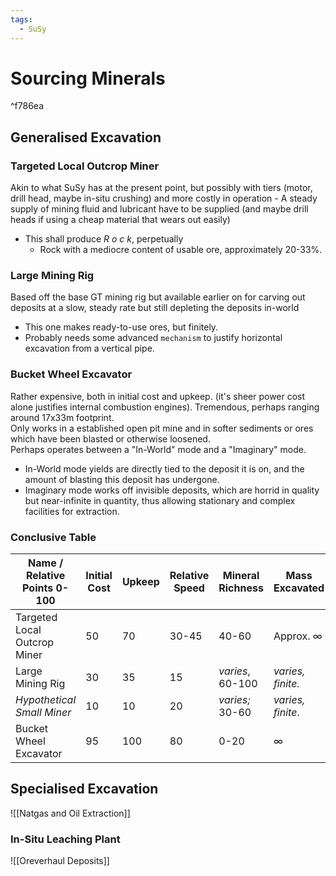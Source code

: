```yaml
---
tags:
  - SuSy
---
```

# Sourcing Minerals

^f786ea

## Generalised Excavation
### Targeted Local Outcrop Miner
Akin to what SuSy has at the present point, but possibly with tiers (motor, drill head, maybe in-situ crushing) and more costly in operation
	- A steady supply of mining fluid and lubricant have to be supplied (and maybe drill heads if using a cheap material that wears out easily)
- This shall produce *R o c k*, perpetually 
	- Rock with a mediocre content of usable ore, approximately 20-33%. 
### Large Mining Rig
Based off the base GT mining rig but available earlier on for carving out deposits at a slow, steady rate but still depleting the deposits in-world
- This one makes ready-to-use ores, but finitely. 
- Probably needs some advanced `mechanism` to justify horizontal excavation from a vertical pipe. 
### Bucket Wheel Excavator
Rather expensive, both in initial cost and upkeep. 
	(it's sheer power cost alone justifies internal combustion engines). 
	Tremendous, perhaps ranging around 17x33m footprint.  
Only works in a established open pit mine and in softer sediments or ores which have been blasted or otherwise loosened.  
Perhaps operates between a "In-World" mode and a "Imaginary" mode.
- In-World mode yields are directly tied to the deposit it is on, and the amount of blasting this deposit has undergone.
- Imaginary mode works off invisible deposits, which are horrid in quality but near-infinite in quantity, thus allowing stationary and complex facilities for extraction.
### Conclusive Table

| Name / Relative Points 0-100 | Initial Cost | Upkeep | Relative Speed | Mineral Richness | Mass Excavated    |
| ---------------------------- | ------------ | ------ | -------------- | ---------------- | ----------------- |
| Targeted Local Outcrop Miner | 50           | 70     | 30-45          | 40-60            | Approx. ∞         |
| Large Mining Rig             | 30           | 35     | 15             | *varies*, 60-100 | *varies, finite.* |
| *Hypothetical Small Miner*   | 10           | 10     | 20             | *varies;* 30-60  | *varies, finite*. |
| Bucket Wheel Excavator       | 95           | 100    | 80             | 0-20             | ∞                 |

## Specialised Excavation
![[Natgas and Oil Extraction]]
### In-Situ Leaching Plant
![[Oreverhaul Deposits]]